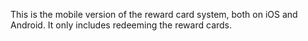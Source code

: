 This is the mobile version of the reward card system, both on iOS and Android.
It only includes redeeming the reward cards.
